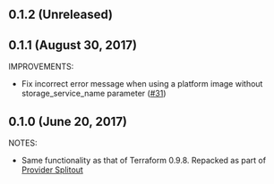 ## 0.1.2 (Unreleased)
## 0.1.1 (August 30, 2017)

IMPROVEMENTS:

* Fix incorrect error message when using a platform image without storage_service_name parameter ([#31](https://github.com/terraform-providers/terraform-provider-azure/issues/31))

## 0.1.0 (June 20, 2017)

NOTES:

* Same functionality as that of Terraform 0.9.8. Repacked as part of [Provider Splitout](https://www.hashicorp.com/blog/upcoming-provider-changes-in-terraform-0-10/)
